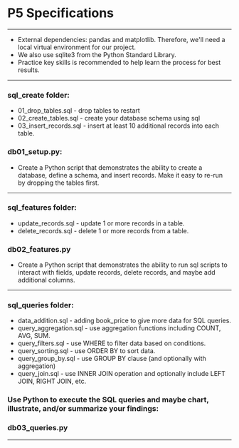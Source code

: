 # P5 Specifications
---

- External dependencies: pandas and matplotlib. Therefore, we'll need a local virtual environment for our project. 
- We also use sqlite3 from the Python Standard Library.
- Practice key skills is recommended to help learn the process for best results. 

---

### sql_create folder:
- 01_drop_tables.sql - drop tables to restart
- 02_create_tables.sql - create your database schema using sql
- 03_insert_records.sql - insert at least 10 additional records into each table.
  
###  db01_setup.py:
- Create a Python script that demonstrates the ability to create a database, define a schema, and insert records. Make it easy to re-run by dropping the tables first.

---

### sql_features folder:

- update_records.sql - update 1 or more records in a table.
- delete_records.sql - delete 1 or more records from a table.

### db02_features.py
- Create a Python script that demonstrates the ability to run sql scripts to interact with fields, update records, delete records, and maybe add additional columns.

---

### sql_queries folder:

- data_addition.sql - adding book_price to give more data for SQL queries.
- query_aggregation.sql - use aggregation functions including COUNT, AVG, SUM.
- query_filters.sql - use WHERE to filter data based on conditions.
- query_sorting.sql - use ORDER BY to sort data.
- query_group_by.sql - use GROUP BY clause (and optionally with aggregation)
- query_join.sql - use INNER JOIN operation and optionally include LEFT JOIN, RIGHT JOIN, etc.

### Use Python to execute the SQL queries and maybe chart, illustrate, and/or summarize your findings:

### db03_queries.py

---